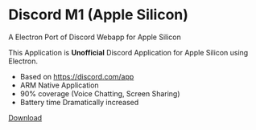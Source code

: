 # Discord M1 (Apple Silicon)
A Electron Port of Discord Webapp for Apple Silicon

This Application is **Unofficial** Discord Application for Apple Silicon using Electron.

- Based on https://discord.com/app
- ARM Native Application
- 90% coverage (Voice Chatting, Screen Sharing)
- Battery time Dramatically increased

[Download](https://github.com/331leo/Discord-M1/releases/)
